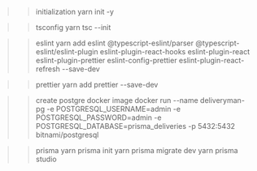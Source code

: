>> initialization
yarn init -y

>> tsconfig
yarn tsc --init

>> eslint
yarn add eslint @typescript-eslint/parser @typescript-eslint/eslint-plugin eslint-plugin-react-hooks eslint-plugin-react eslint-plugin-prettier eslint-config-prettier eslint-plugin-react-refresh --save-dev

>> prettier
yarn add prettier --save-dev

>> create postgre docker image
docker run --name deliveryman-pg -e POSTGRESQL_USERNAME=admin -e POSTGRESQL_PASSWORD=admin -e POSTGRESQL_DATABASE=prisma_deliveries -p 5432:5432 bitnami/postgresql

>> prisma
yarn prisma init
yarn prisma migrate dev
yarn prisma studio




